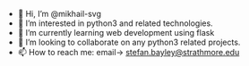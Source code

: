 - 👋 Hi, I’m @mikhail-svg
- 👀 I’m interested in python3 and related technologies.
- 🌱 I’m currently learning web development using flask
- 💞️ I’m looking to collaborate on any python3 related projects. 
- 📫 How to reach me: email-> stefan.bayley@strathmore.edu 

